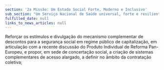 ```yaml
---
section: '2a Missão: Um Estado Social Forte, Moderno e Inclusivo'
sub_section: "Um Serviço Nacional de Saúde universal, forte e resiliente"
fulfilled_date: null
links_to_news_articles: null
---
```


Reforçar os estímulos e divulgação do mecanismo complementar de descontos para a segurança social em regime público de capitalização, em articulação com a recente discussão do Produto Individual de Reforma Pan-Europeu, e propor, em sede de concertação social, a criação de sistemas complementares de acesso alargado, a definir no âmbito da contratação coletiva;